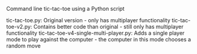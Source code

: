Command line tic-tac-toe using a Python script

tic-tac-toe.py: Original version - only has multiplayer functionality
tic-tac-toe-v2.py: Contains better code than original - still only has multiplayer functionality
tic-tac-toe-v4-single-multi-player.py: Adds a single player mode to play against the computer - the computer in this mode chooses a random move